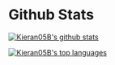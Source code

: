 # Github Stats

[![Kieran05B's github stats](https://github-readme-stats.vercel.app/api?username=Kieran05B&theme=blue-green)](https://github.com/anuraghazra/github-readme-stats)

[![Kieran05B's top languages](https://github-readme-stats.vercel.app/api/top-langs/?username=Kieran05B&theme=blue-green)](https://github.com/anuraghazra/github-readme-stats)
